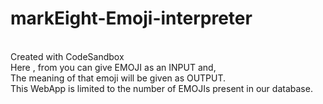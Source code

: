 # markEight-Emoji-interpreter
<br>
Created with CodeSandbox
<br>
Here , from you can give EMOJI as an INPUT and,<br>
The meaning of that emoji will be given as OUTPUT.
<br>
This WebApp is limited to the number of EMOJIs present in our database.
